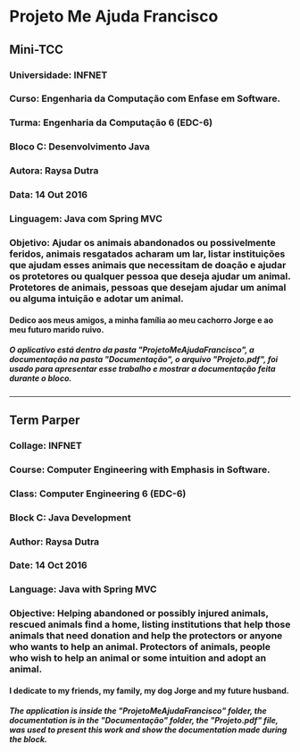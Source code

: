 # Projeto Me Ajuda Francisco

## Mini-TCC 

### Universidade: INFNET

### Curso: Engenharia da Computação com Enfase em Software.

### Turma:  Engenharia da Computação 6 (EDC-6)

### Bloco C: Desenvolvimento Java

### Autora: Raysa Dutra

### Data: 14 Out 2016

### Linguagem: Java com Spring MVC

### Objetivo: Ajudar os animais abandonados ou possivelmente feridos, animais resgatados acharam um lar, listar instituições que ajudam esses animais que necessitam de doação e ajudar os protetores ou qualquer pessoa que deseja ajudar um animal. Protetores de animais, pessoas que desejam ajudar um animal ou alguma intuição e adotar um animal.

#### Dedico aos meus amigos, a minha família ao meu cachorro Jorge e ao meu futuro marido ruivo.

##### O aplicativo está dentro da pasta "ProjetoMeAjudaFrancisco", a documentação na pasta "Documentação", o arquivo "Projeto.pdf", foi usado para apresentar esse trabalho e mostrar a documentação feita durante o bloco.

--------------------

## Term Parper

### Collage: INFNET

### Course: Computer Engineering with Emphasis in Software.

### Class: Computer Engineering 6 (EDC-6)

### Block C: Java Development

### Author: Raysa Dutra

### Date: 14 Oct 2016

### Language: Java with Spring MVC

### Objective: Helping abandoned or possibly injured animals, rescued animals find a home, listing institutions that help those animals that need donation and help the protectors or anyone who wants to help an animal. Protectors of animals, people who wish to help an animal or some intuition and adopt an animal.

#### I dedicate to my friends, my family, my dog Jorge and my future husband.

##### The application is inside the "ProjetoMeAjudaFrancisco" folder, the documentation is in the "Documentação" folder, the "Projeto.pdf" file, was used to present this work and show the documentation made during the block.